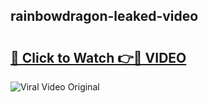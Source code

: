 ## rainbowdragon-leaked-video 

# <h2><a href="http://freeplayer.one?title=rainbowdragon-leaked-video&ref=21J">🔗 Click to Watch 👉🔴 VIDEO</a></h2>

<a href="http://freeplayer.one?title=rainbowdragon-leaked-video&ref=21J" rel="nofollow" data-target="animated-image.originalLink"><img src="https://i.ibb.co.com/xMMVF88/686577567.gif" alt="Viral Video Original" style="max-width: 100%; display: inline-block;" data-target="animated-image.originalImage"></a>

